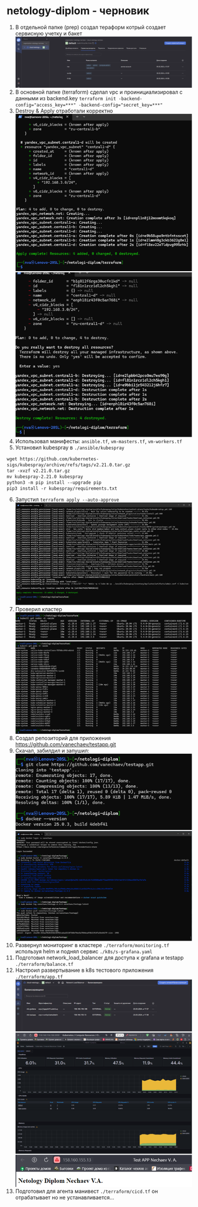 # netology-diplom - черновик

1. В отдельной папке (prep) создал тераформ котрый создает сервисную учетку и бакет ![](media/prep1.png)
2. В основной папке (terraform) сделал vpc и проинициализировал с данными из backend.key `terraform init -backend-config="access_key=***" -backend-config="secret_key=***"`
3. Destroy & Apply отработали корректно ![](media/tf-app.png) ![](media/tf-des.png)
4. Использовал манифесты: `ansible.tf`, `vm-masters.tf`, `vm-workers.tf`
5. Установил kubespray в `./ansible/kubespray`
```shell
wget https://github.com/kubernetes-sigs/kubespray/archive/refs/tags/v2.21.0.tar.gz
tar -xvzf v2.21.0.tar.gz
mv kubespray-2.21.0 kubespray
python3 -m pip install --upgrade pip
pip3 install -r kubespray/requirements.txt
```
6. Запустил `terraform apply --auto-approve` ![](media/ans-done.png)
7. Проверил кластер ![](media/cluster-test1.png) ![](media/cluster-test2.png)
8. Создал репозиторий для приложения https://github.com/vanechaev/testapp.git
9. Скачал, забилдил и запушил: ![](media/test-app1.png) ![](media/test-app2.png)
10. Развернул мониторинг в кластере `./terraform/monitoring.tf` используя helm и поднял сервис  `./k8s/s-grafana.yaml`
11. Подготовил network_load_balancer для доступа к grafana и testapp `./terraform/balance.tf`
12. Настроил развертывание в k8s тестового приложения `./terraform/app.tf` ![](media/nlb.png)  ![](media/db-graf.png)  ![](media/app-80.png)
13. Подготовил для агента манивест `./terraform/cicd.tf` он отрабатывает но не устанавливается...

